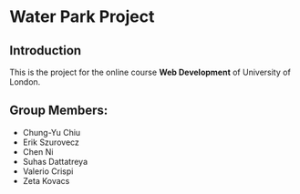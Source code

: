 # Water Park Project

## Introduction

This is the project for the online course **Web Development** of University of London.

## Group Members:

* Chung-Yu Chiu
* Erik Szurovecz
* Chen Ni
* Suhas Dattatreya
* Valerio Crispi
* Zeta Kovacs